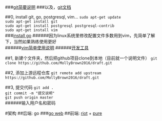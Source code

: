 
###[git简要说明](http://rogerdudler.github.io/git-guide/index.zh.html)
###以及，[git文档](https://git-scm.com/book/zh/v2)

##0, install git, go, postgresql, vim...
`sudo apt-get update`   
`sudo apt-get install git`   
`sudo apt-get install postgresql postgresql-contrib`   
`sudo apt-get install vim`   
###[install go](http://ask.xmodulo.com/install-go-language-linux.html)
######因为linux系统里修改配置文件多数用到vim，先简单了解下，当然如果熟练使用更好    
######[vim简单使用说明](http://www.jianshu.com/p/bcbe916f97e1)
######[开发工具](https://github.com/astaxie/build-web-application-with-golang/blob/master/zh/01.4.md)

##1, 新建个文件夹，然后把github项目clone到本地（目前就一个说明文件）
`git clone https://github.com/MollyBrown2016/draft.git`

##2, 添加上游远程仓库
`git remote add upstream https://github.com/MollyBrown2016/draft.git`

##3, 提交代码
`git add .`     
`git commit -m "提交说明"`    
`git push origin master`    
######输入用户名和密码


#架构
##后端: go
###[go web](https://www.gitbook.com/book/wizardforcel/build-web-application-with-golang/details)
##前端: [riot](http://riotjs.com/zh/) + [pure](http://purecss.io/)



